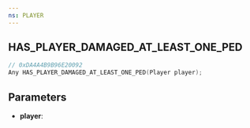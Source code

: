 ```yaml
---
ns: PLAYER
---
```

## HAS_PLAYER_DAMAGED_AT_LEAST_ONE_PED

```c
// 0xDA4A4B9B96E20092
Any HAS_PLAYER_DAMAGED_AT_LEAST_ONE_PED(Player player);
```

## Parameters
* **player**:
